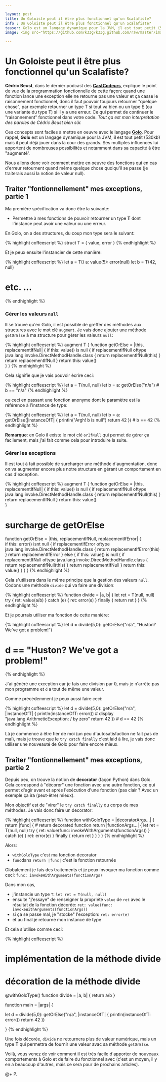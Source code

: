 ```yaml
---

layout: post
title: Un Goloiste peut il être plus fonctionnel qu'un Scalafiste?
info : Un Goloiste peut il être plus fonctionnel qu'un Scalafiste?
teaser: Golo est un langage dynamique pour la JVM, il est tout petit (530kb) mais il peut déjà jouer dans la cour des grands. Ses multiples influences lui apportent de nombreuses possibilités et notamment dans sa capacité à être "augmenté". Revisitons la notion de <b>getOrElse</b> à partir de quelques exemple de code.
image: <img src="https://github.com/k33g/k33g.github.com/raw/master/images/golo.png" height="30%" width="30%">

---
```


# Un Goloiste peut il être plus fonctionnel qu'un Scalafiste?

**Cédric Beust**, dans le dernier podcast des **[CastCodeurs](http://lescastcodeurs.com/2015/01/29/lcc-117-interview-de-cedric-beust-sur-cedric-beust/)**, explique le point de vue de la programmation fonctionnelle de cette façon: quand une fonction lance une exception elle ne retourne pas une valeur et ça casse le raisonnement fonctionnel, donc il faut pouvoir toujours retourner "quelque chose", par exemple retourner un type T si tout va bien ou un type E (ou une variante du type T) si il y a une erreur. Ce qui permet de continuer le "raisonnement" fonctionnel dans votre code.
*Tout ça est mon interprétation des paroles de Cédric Beust bien sûr.*

Ces concepts sont faciles à mettre en oeuvre avec le langage **[Golo](http://golo-lang.org/)**. Pour rappel, **Golo** est un langage dynamique pour la JVM, il est tout petit (530kb) mais il peut déjà jouer dans la cour des grands. Ses multiples influences lui apportent de nombreuses possibilités et notamment dans sa capacité à être "augmenté".

Nous allons donc voir comment mettre en oeuvre des fonctions qui en cas d'erreur retournent quand même quelque chose quoiqu'il se passe (je traiterais aussi la notion de valeur null).

## Traiter "fontionnellement" mes exceptions, partie 1

Ma première spécification va donc être la suivante:

- Permettre à mes fonctions de pouvoir retourner un type **T** dont l'instance peut avoir une valeur ou une erreur.

En Golo, on a des structures, du coup mon type sera le suivant:

{% highlight coffeescript %}
struct T = { 
  value,
  error
}
{% endhighlight %}

Et je peux ensuite l'instancier de cette manière:

{% highlight coffeescript %}
let a = T()
a: value(5): error(null)
let b = T(42, null)
#  etc. ...
{% endhighlight %}

### Gérer les valeurs `null`

Il se trouve qu'en Golo, il est possible de greffer des méthodes aux structures avec le mot clé `augment`. Je vais donc ajouter une méthode `getOrElse` à ma structure pour gérer les valeurs `null`:

{% highlight coffeescript %}
augment T {
  function getOrElse = |this, replacementIfNull| {
    if this: value() is null {
      if replacementIfNull oftype java.lang.invoke.DirectMethodHandle.class {
        return replacementIfNull(this)
      }
      return replacementIfNull
    }
    return this: value()  
  } 
}
{% endhighlight %}

Cela signifie que je vais pouvoir écrire ceci:

{% highlight coffeescript %}
let a = T(null, null)
let b = a: getOrElse("n/a") #  b == "n/a"
{% endhighlight %}

ou ceci en passant une fonction anonyme dont le paramètre est la référence à l'instance de type:

{% highlight coffeescript %}
let a = T(null, null)
let b = a: getOrElse(|instanceOfT| {
  println("Argh! b is null")
  return 42
}) #  b == 42
{% endhighlight %}

**Remarque**: en Golo il existe le mot clé `orIfNull` qui permet de gérer ça facilement, mais j'ai fait comme cela pour introduire la suite.

### Gérer les exceptions

Il est tout à fait possible de surcharger une méthode d'augmentation, donc on va augmenter encore plus notre structure en gérant un comportement en cas d'exception.



{% highlight coffeescript %}
augment T {
  function getOrElse = |this, replacementIfNull| {
    if this: value() is null {
      if replacementIfNull oftype java.lang.invoke.DirectMethodHandle.class {
        return replacementIfNull(this)
      }
      return replacementIfNull
    }
    return this: value()  
  } 

  #  surcharge de getOrElse
  function getOrElse = |this, replacementIfNull, replacementIfError| {    
    if this: error() isnt null {
      if replacementIfError oftype java.lang.invoke.DirectMethodHandle.class {
        return replacementIfError(this)
      }
      return replacementIfError
    } else {
      if this: value() is null {
        if replacementIfNull oftype java.lang.invoke.DirectMethodHandle.class {
          return replacementIfNull(this)
        }
        return replacementIfNull
      }
      return this: value()
    }
  }
}
{% endhighlight %}

Cela s'utilisera dans le même principe que la gestion des valeurs `null`. Codons une méthode `divide` qui va faire une division:

{% highlight coffeescript %}
function divide = |a, b| {
  let ret = T(null, null)
  try {
    ret: value(a/b)
  } catch (e) {
    ret: error(e)
  } finally {
    return ret
  }
}
{% endhighlight %}

Et je pourrais utiliser ma fonction de cette manière:

{% highlight coffeescript %}
let d = divide(5,0): getOrElse("n/a", "Huston? We've got a problem!")
#  d == "Huston? We've got a problem!"
{% endhighlight %}

J'ai généré une exception car je fais une division par 0, mais je n'arrête pas mon programme et `d` a tout de même une valeur.

Comme précédemment je peux aussi faire ceci:

{% highlight coffeescript %}
let d = divide(5,0): getOrElse("n/a", |instanceOfT| {
  println(instanceOfT: error()) #  display "java.lang.ArithmeticException: / by zero"
  return 42
}) #  d == 42
{% endhighlight %}

Là je commence à être fier de moi (un peu d'autosatisfaction ne fait pas de mal), mais je trouve que le `try catch finally` c'est laid à lire, je vais donc utiliser une nouveauté de Golo pour faire encore mieux.

## Traiter "fontionnellement" mes exceptions, partie 2

Depuis peu, on trouve la notion de **decorator** (façon Python) dans Golo. Cela correspond à "décorer" une fonction avec une autre fonction, ce qui permet d'agir avant et après l'exécution d'une fonction (pas clair ? Avec un exemple ça ira (peut-être) mieux).

Mon objectif est de "virer" le `try catch finally` du corps de mes méthodes. Je vais donc faire un decorator: 

{% highlight coffeescript %}
function withGoloType = |decoratorArgs...| {
  return |func| { #  return decorated function
    return |functionArgs...| {
      let ret = T(null, null)
      try {
        ret: value(func: invokeWithArguments(functionArgs))
      } catch (e) {
        ret: error(e)
      } finally {
        return ret
      } 
    }
  }
}
{% endhighlight %}

Alors:

- `withGoloType` c'est ma fonction decorator
- `func`dans `return |func|` c'est la fonction retournée

Globalement je fais des traitements et je peux invoquer ma fonction comme ceci: `func: invokeWithArguments(functionArgs)`

Dans mon cas, 

- j'instancie un type `T`: `let ret = T(null, null)`
- ensuite "j'essaye" de renseigner la propriété `value` de `ret` avec le résultat de la fonction décorée: `ret: value(func: invokeWithArguments(functionArgs))`
- si ça se passe mal, je "stocke" l'exception: `ret: error(e)`
- et au final je retourne mon instance de type

Et cela s'utilise comme ceci:

{% highlight coffeescript %}
#  implémentation de la méthode divide
#  décoration de la méthode divide

@withGoloType()
function divide = |a, b| {
  return a/b
}

function main = |args| {

  let d = divide(5,0): getOrElse("n/a", |instanceOfT| {
    println(instanceOfT: error())
    return 42
  })

}
{% endhighlight %}

Une fois décorée, `divide` ne retournera plus de valeur numérique, mais un type **T** qui permettra de fournir une valeur avac sa méthode `getOrElse`.


Voilà, vous venez de voir comment il est très facile d'apporter de nouveaux comportements à Golo et de faire du fonctionnel avec (c'est un moyen, il y en a beaucoup d'autres, mais ce sera pour de prochains articles).

@+ P.
